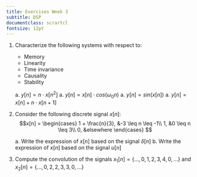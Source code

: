 ```yaml
---
title: Exercises Week 3
subtitle: DSP
documentclass: scrartcl
fontsize: 12pt
---
```


1. Characterize the following  systems with respect to:

    - Memory
    - Linearity
    - Time invariance
    - Causality
    - Stability

    a. $y[n] = n \cdot x[n^2]$
    a. $y[n] = x[n] \cdot cos(\omega_0 n)$
    a. $y[n] = sin(x[n])$
    a. $y[n] = x[n] + n \cdot x[n+1]$

1. Consider the following discrete signal $x[n]$:
    $$x[n] = 
    \begin{cases}
    1 + \frac{n}{3}, &-3 \leq n \leq -1\\
    1, &0 \leq n \leq 3\\
    0, &elsewhere
    \end{cases}
    $$

    a. Write the expression of $x[n]$ based on the signal $\delta[n]$
    b. Write the expression of $x[n]$ based on the signal $u[n]$


2. Compute the convolution of the signals 
$x_1[n] = \{ ...,0,1,2,3,4,0,...\}$ and $x_2[n] = \{...,0,2,2,3,3,0,...\}$
